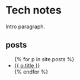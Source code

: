 # Tech notes

Intro paragraph.

## posts
<ul>
  {% for p in site.posts %}
	 <li><a href="{{ p.url }}">{{ p.title }}</a></li>
  {% endfor %} 
</ul>